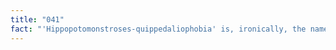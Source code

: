 ```yaml
---
title: "041"
fact: "'Hippopotomonstroses-quippedaliophobia' is, ironically, the name for a fear of long words. "
---
```

